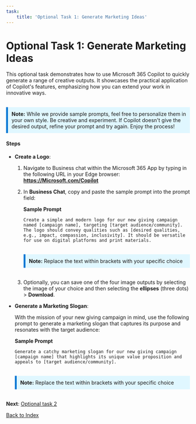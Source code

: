 ```yaml
---
task:
    title: 'Optional Task 1: Generate Marketing Ideas'
---
```


# Optional Task 1: Generate Marketing Ideas

This optional task demonstrates how to use Microsoft 365 Copilot to quickly generate a range of creative outputs. It showcases the practical application of Copilot's features, emphasizing how you can extend your work in innovative ways.
<BR>
<BR>
<div style="background-color: #e0f7ff; padding: 10px; border-left: 5px solid #0078D4;">
<strong>Note:</strong> While we provide sample prompts, feel free to personalize them in your own style. Be creative and experiment. If Copilot doesn't give the desired output, refine your prompt and try again. Enjoy the process!
</div>

#### Steps

- **Create a Logo**:

    1. Navigate to Business chat within the Microsoft 365 App by typing in the following URL in your Edge browser: **https://Microsoft.com/Copilot**
    1. In **Business Chat**, copy and paste the sample prompt into the prompt field:

        **Sample Prompt**

        ```text
        Create a simple and modern logo for our new giving campaign named [campaign name], targeting [target audience/community]. The logo should convey qualities such as [desired qualities, e.g., impact, compassion, inclusivity]. It should be versatile for use on digital platforms and print materials.
        ```
        <BR>
        <div style="background-color: #e0f7ff; padding: 10px; border-left: 5px solid #0078D4;">
        <strong>Note:</strong> Replace the text within brackets with your specific choice
        </div>
        <BR>
    1. Optionally, you can save one of the four image outputs by selecting the image of your choice and then selecting the **ellipses** (three dots) > **Download**.

- **Generate a Marketing Slogan**:

    With the mission of your new giving campaign in mind, use the following prompt to generate a marketing slogan that captures its purpose and resonates with the target audience:

    **Sample Prompt**

    ```text
    Generate a catchy marketing slogan for our new giving campaign [campaign name] that highlights its unique value proposition and appeals to [target audience/community].
    ```
    <BR>
    <div style="background-color: #e0f7ff; padding: 10px; border-left: 5px solid #0078D4;">
    <strong>Note:</strong> Replace the text within brackets with your specific choice
    </div>
    <BR>



**Next**: [Optional task 2](https://maquinl.github.io/CELA-Academy-Microsoft-Copilot-Experience/Instructions/Labs/Optional_Task_2_Data_mine_large_document.html)

[Back to Index](https://maquinl.github.io/CELA-Academy-Microsoft-Copilot-Experience/)